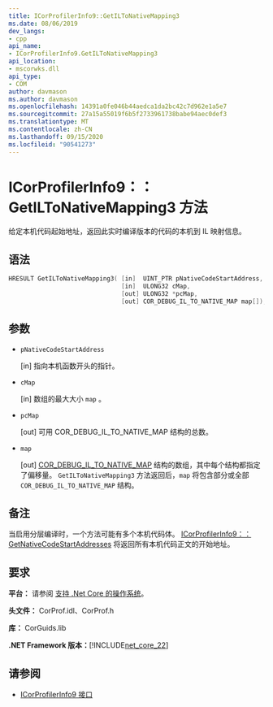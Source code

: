 ```yaml
---
title: ICorProfilerInfo9::GetILToNativeMapping3
ms.date: 08/06/2019
dev_langs:
- cpp
api_name:
- ICorProfilerInfo9.GetILToNativeMapping3
api_location:
- mscorwks.dll
api_type:
- COM
author: davmason
ms.author: davmason
ms.openlocfilehash: 14391a0fe046b44aedca1da2bc42c7d962e1a5e7
ms.sourcegitcommit: 27a15a55019f6b5f2733961738babe94aec0def3
ms.translationtype: MT
ms.contentlocale: zh-CN
ms.lasthandoff: 09/15/2020
ms.locfileid: "90541273"
---
```

# <a name="icorprofilerinfo9getiltonativemapping3-method"></a>ICorProfilerInfo9：： GetILToNativeMapping3 方法

给定本机代码起始地址，返回此实时编译版本的代码的本机到 IL 映射信息。

## <a name="syntax"></a>语法

```cpp
HRESULT GetILToNativeMapping3( [in]  UINT_PTR pNativeCodeStartAddress,
                               [in]  ULONG32 cMap,
                               [out] ULONG32 *pcMap,
                               [out] COR_DEBUG_IL_TO_NATIVE_MAP map[]);
```

## <a name="parameters"></a>参数

- `pNativeCodeStartAddress`

  \[in] 指向本机函数开头的指针。

- `cMap`

  \[in] 数组的最大大小 `map` 。

- `pcMap`

  \[out] 可用 COR_DEBUG_IL_TO_NATIVE_MAP 结构的总数。

- `map`

  \[out] [COR_DEBUG_IL_TO_NATIVE_MAP](../debugging/cor-debug-il-to-native-map-structure.md) 结构的数组，其中每个结构都指定了偏移量。 `GetILToNativeMapping3` 方法返回后，`map` 将包含部分或全部 `COR_DEBUG_IL_TO_NATIVE_MAP` 结构。

## <a name="remarks"></a>备注

当启用分层编译时，一个方法可能有多个本机代码体。 [ICorProfilerInfo9：： GetNativeCodeStartAddresses](icorprofilerinfo9-getnativecodestartaddresses-method.md) 将返回所有本机代码正文的开始地址。

## <a name="requirements"></a>要求

**平台：** 请参阅 [支持 .Net Core 的操作系统](../../../core/install/windows.md?pivots=os-windows)。

**头文件：** CorProf.idl、CorProf.h

**库：** CorGuids.lib

**.NET Framework 版本：**[!INCLUDE[net_core_22](../../../../includes/net-core-22-md.md)]

## <a name="see-also"></a>请参阅

- [ICorProfilerInfo9 接口](icorprofilerinfo9-interface.md)
